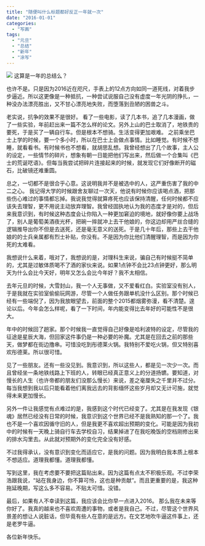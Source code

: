 ```yaml
---
title: "随便叫什么标题都好反正一年就一次"
date: "2016-01-01"
categories: 
  - "写画"
tags: 
  - "元旦"
  - "总结"
  - "新年"
  - "涂写"
---
```


![](http://i2.wp.com/ww3.sinaimg.cn/large/6f7d1cdfgw1ezj1arz6zxj20f609qt9t.jpg?w=648) 这算是一年的总结么？

也许不是。只是因为2016近在咫尺，手表上的12点方向如同一道死线，对着我步步逼近。所以这更像是一种抵抗，一种尝试说服自己没有虚度一年光阴的挣扎，一种没办法漂亮胜出，又不甘心漂亮地失败，而堕落到丑陋的困兽之斗。

老实说，抗争的效果不是很好。 看了一些电影，读了几本书，追了几本漫画，做了一些实验，年前赶出来一篇不怎么样的论文。另外上山的巴士取消了，地铁贵的要死，于是买了一辆自行车。但是根本不想骑。生活变得更加艰难。 之前乘坐巴士上学的时候，要一个多小时，所以在巴士上会做点事情。比如睡觉。有时候不想睡，就看看书。有时候书也不想看，就胡思乱想。我曾经想出了几个故事，主人公的设定，一些情节的碎片，想象有朝一日能把他们写出来，然后做一个合集叫《巴士的荒诞呓语》。但每当我尝试把碎片连接起来的时候，就发现它们好像断开的磁石，比破镜还难重圆。

总之，一切都不是很合乎心意。这说明我并不是被选中的人，这严重伤害了我的中二之心。 我记得大学的时候跟舍友聊过一次天，他说有时候你应该喝点酒，把那些伤心难过的事情都忘掉。我说我觉得就算疼死也应该保持清醒，任何时候都不应该失去理智，更不用说主动放弃理智。我曾经固执地认为我的态度才是对的，但后来我意识到，有时候这种态度会让你陷入一种更加窘迫的境地，就好像你要上战场了，别人是葡萄美酒夜光杯，把碗一摔就冲上去干他娘的，你这边却用严丝合缝的逻辑推导出你不但是去送死，还是毫无意义的送死。于是几十年后，那些上去干他娘的的士兵亲属都有烈士补贴，你没有。不是因为你比他们清醒理智，而是因为你死的太难看。

我想说什么来着，哦对了，我想说的是，对理科生来说，骗自己有时候挺不简单的，尤其是过敏体质喝不了酒的家伙来说。如果1点钟不会比23点钟更好，那么明天为什么会比今天好，明年又怎么会比今年好？我不太相信。

去年元旦的时候，大雪封山，我一个人无事做，又不爱看红白。实验室没有别人，于是我就在实验室偷偷玩网游，尽管一个人做任务跟单机没什么区别。那个时候已经有一些端倪了，因为我放眼望去，前面的整个2015都烟雾弥漫，看不清楚。遑论以后。今年会怎么样呢，看了一下时间，年内能变得比去年好的可能性不是很大。

年中的时候回了趟家。那个时候我一直觉得自己好像是哈利波特的设定，尽管我的征途是星辰大海，但回家这件事仍是一种必要的补魔。尤其是在回去之前的那些天，做梦都在街边撸串。可惜没吃到彤德莱火锅。我特别不爱吃火锅，但又特别喜欢彤德莱。所以很可惜。

见了一些朋友。还有一些没见到。我意识到，所以这些人，都是见一次少一次。而且曾经坐一条地铁线路上下班的人，转眼已经真正意义上的分道扬镳。要知道，对慢长的人生（也许帝都的朋友们没那么慢长）来说，差之毫厘失之千里并不过分。每当我想到我以后只能看着他们离我远去的背影缅怀这些岁月却又无计可施，就觉得未来更加慢长。

另外一件让我感觉有点难过的是，我感到这个时代已经变了。尤其是在我发现《银魂》居然已经没有日常的时候，我意识到这个世界已经不是我熟知的那一个了。我也不是一个喜欢因循守旧的人，但是我更不喜欢超出预期的变化。可能是因为我初中的时候有一天晚上骑自行车去学校自习，结果掉进了在我吃晚饭的空档刚修出来的排水沟里去。从此就对预期外的变化完全没有好感。

不过我得承认，没有意识到变化而适应它，是我的问题。因为我明白我本质上根本不想适应。道理我都懂。道理我都懂。

写到这里，我在考虑要不要把这篇贴出来。因为这篇有点太不积极乐观。不过李荣浩跟我说，“站在我身边，你不算可怜，这也是种贡献”。而且更重要的是，我这种拖延晚期，写这么多不容易。不贴太可惜。没错。

最后，如果有人不幸读到这篇，我应该会比你早一点进入2016。 那么我在未来等你好了。我真的越来也不喜欢周遭的事物，或者是我自己。不过，尽管这个世界风景差的想让人说脏话，但毕竟有些人在意的是远方。在文艺地吹牛逼这件事上，还是老罗牛逼。

各位新年快乐。
